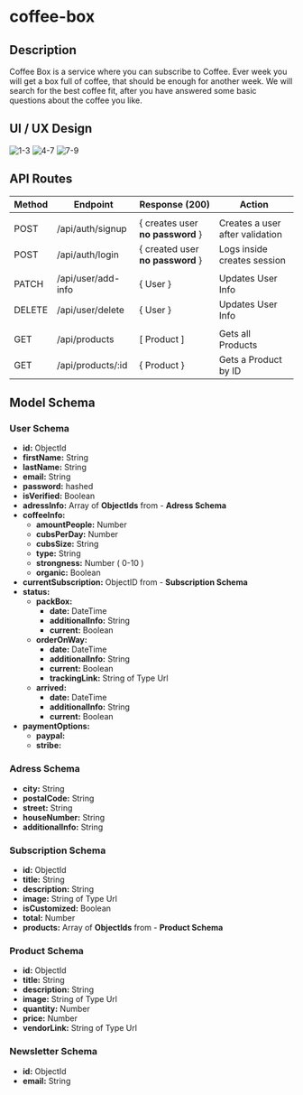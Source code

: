 # coffee-box

## Description
Coffee Box is a service where you can subscribe to Coffee. Ever week you will get a box full of coffee, that should be enough for another week. 
We will search for the best coffee fit, after you have answered some basic questions about the coffee you like.

## UI / UX Design
![1-3](https://i.imgur.com/K2L7ba8.png)
![4-7](https://i.imgur.com/AUJOFvn.png)
![7-9](https://i.imgur.com/kJvsFIg.png)

## API Routes

| Method | Endpoint            | Response (200)                                         | Action                          |
| ------ | ------------------- | ------------------------------------------------------ | ------------------------------- |
||||
| POST | /api/auth/signup  | { creates user **no password** }    | Creates a user after validation|       
| POST | /api/auth/login  | { created user **no password** }  | Logs inside creates session|
||||
| PATCH | /api/user/add-info  | { User }  | Updates User Info |
| DELETE | /api/user/delete  | { User }  | Updates User Info |
||||
| GET | /api/products  | [ Product ]  | Gets all Products |
| GET | /api/products/:id  | { Product }  | Gets a Product by ID | 


## Model Schema
  ### **User Schema**
  
  - **id:** ObjectId
  - **firstName:** String
  - **lastName:** String
  - **email:** String
  - **password:** hashed
  - **isVerified:** Boolean
  - **adressInfo:** Array of **ObjectIds** from - **Adress Schema**
  - **coffeeInfo:**
    - **amountPeople:** Number
    - **cubsPerDay:** Number
    - **cubsSize:** String
    - **type:** String
    - **strongness:** Number ( 0-10 )
    - **organic:** Boolean
  - **currentSubscription:** ObjectID from - **Subscription Schema** 
  - **status:** 
    - **packBox:**
      - **date:** DateTime
      - **additionalInfo:** String
      - **current:** Boolean  
    - **orderOnWay:**
      - **date:** DateTime
      - **additionalInfo:** String
      - **current:** Boolean 
      - **trackingLink:** String of Type Url
    - **arrived:**
      - **date:** DateTime
      - **additionalInfo:** String
      - **current:** Boolean
  - **paymentOptions:**
    - **paypal:** 
    - **stribe:**  

  ### **Adress Schema**
  
  -  **city:** String
  -  **postalCode:** String
  -  **street:** String
  -  **houseNumber:** String
  -  **additionalInfo:** String


  ### **Subscription Schema**
  
  - **id:** ObjectId
  - **title:** String
  - **description:** String 
  - **image:** String of Type Url
  - **isCustomized:** Boolean
  - **total:** Number
  - **products:** Array of **ObjectIds** from - **Product Schema**

  ### **Product Schema**
  
  - **id:** ObjectId
  - **title:** String
  - **description:** String
  - **image:** String of Type Url
  - **quantity:** Number
  - **price:** Number
  - **vendorLink:** String of Type Url
  
  ### **Newsletter Schema**
  
  - **id:** ObjectId
  - **email:** String
  
   
  

      
    


  
  
